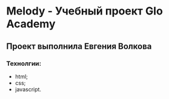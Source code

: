 # Melody - Учебный проект Glo Academy
## Проект выполнила Евгения Волкова

### Технолгии:
- html;
- css;
- javascript.
